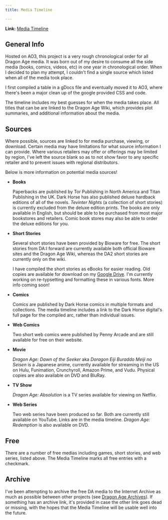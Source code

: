 ```yaml
---
title: Media Timeline

---
```


**Link:** [Media Timeline](https://archiveofourown.org/works/26353378)

## General Info

Hosted on AO3, this project is a very rough chronological order for all Dragon
Age media. It was born out of my desire to consume all the side media (books,
comics, videos, etc) in one year in chronological order. When I decided to plan
my attempt, I couldn't find a single source which listed when all of the media
took place.

I first compiled a table in a gDocs file and eventually moved it to AO3, where
there's been a major clean up of the google provided CSS and code.

The timeline includes my best guesses for when the media takes place. All titles
that can be are linked to the Dragon Age Wiki, which provides plot summaries,
and additional information about the media.

## Sources

Where possible, sources are linked to for media purchase, viewing, or download.
Certain media may have limitations for what source information I can provide.
Where various retailers may offer or offerings may be limited by region, I've
left the source blank so as to not show favor to any specific retailer and to
prevent issues with regional distributors.

Below is more information on potential media sources!

- **Books**

  Paperbacks are published by Tor Publishing in North America and Titan
  Publishing in the UK. Dark Horse has also published deluxe hardback editions
  of all of the novels. _Tevinter Nights_ (a collection of short stories) is
  currently excluded from the deluxe edition prints. The books are only
  available in English, but should be able to be purchased from most major
  bookstores and retailers. Comic book stores may also be able to order the
  deluxe editions for you.

- **Short Stories**

  Several short stories have been provided by Bioware for free. The short
  stories from DA:I forward are currently available both official Bioware sites
  and the Dragon Age Wiki, whereas the DA2 short stories are currently only on
  the wiki.

  I have compiled the short stories as eBooks for easier reading. Old copies are
  available for download on my [Google Drive](https://bit.ly/3nBBndu). I'm
  currently working on re-typsetting and formatting these in various fonts. More
  info coming soon!

- **Comics**

  Comics are published by Dark Horse comics in multiple formats and collections.
  The media timeline includes a link to the Dark Horse digital's full page for
  the compiled arc, rather than individual issues.

- **Web Comics**

  Two short web comics were published by Penny Arcade and are still available
  for free on their website.

- **Movie**

  _Dragon Age: Dawn of the Seeker_ aka _Doragon Eiji Buraddo Meiji no Seisen_ is
  a Japanese anime, currently available for streaming in the US on Hulu,
  Funimation, Crunchyroll, Amazon Prime, and Vudu. Physical copies are also
  available on DVD and BluRay.

- **TV Show**

  _Dragon Age: Absolution_ is a TV series available for viewing on Netflix.

- **Web Series**

  Two web series have been produced so far. Both are currently still available
  on YouTube. Links are in the media timeline. _Dragon Age: Redemption_ is also
  available on DVD.

## Free

There are a number of free medias including games, short stories, and web
series, listed above. The Media Timeline marks all free entries with a
checkmark.

## Archive

I've been attempting to archive the free DA media to the Internet Archive as
much as possible between other projects (see
[Dragon Age Archives](/docs/mine/archives)). If something has an archive
link, it's provided in case the other link goes dead or missing, with the hopes
that the Media Timeline will be usable well into the future.
